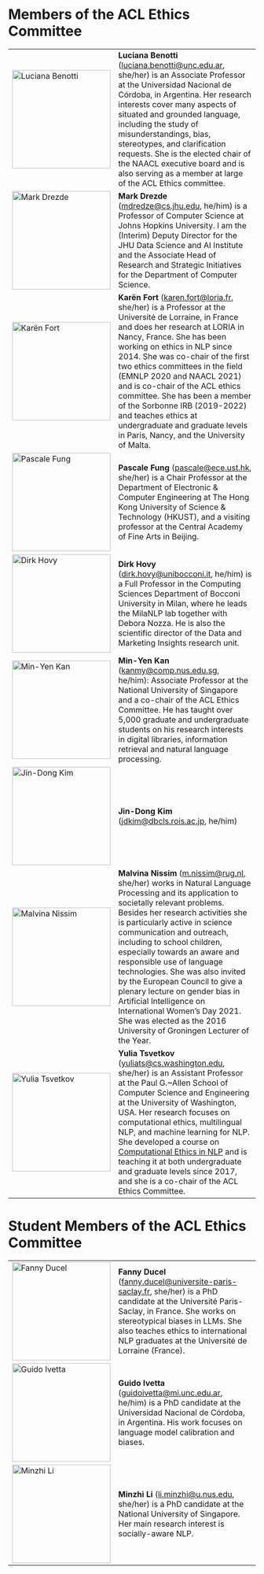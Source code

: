 # Members of the ACL Ethics Committee

<table>
    <tr>
        <td><img src="https://i.imgur.com/GYaaEXF.jpeg" alt="Luciana Benotti" width="200em"></td>
        <td width="500em">
            <strong>Luciana Benotti</strong> (<a href="mailto:luciana.benotti@unc.edu.ar">luciana.benotti@unc.edu.ar</a>, she/her) is an Associate Professor at the Universidad Nacional de Córdoba, in Argentina. Her research interests cover many aspects of situated and grounded language, including the study of misunderstandings, bias, stereotypes, and clarification requests. She is the elected chair of the NAACL executive board and is also serving as a member at large of the ACL Ethics committee.
        </td>
    </tr>
    <tr>
        <td><img src="https://i.imgur.com/66nyYdf.jpeg" alt="Mark Drezde" width="200em"></td>
        <td width="500em">
            <strong>Mark Drezde</strong> (<a href="mailto:mdredze@cs.jhu.edu">mdredze@cs.jhu.edu</a>, he/him) is a Professor of Computer Science at Johns Hopkins University. I am the (Interim) Deputy Director for the JHU Data Science and AI Institute and the Associate Head of Research and Strategic Initiatives for the Department of Computer Science.
        </td>
    </tr>
    <tr>
        <td><img src="https://i.imgur.com/TZNHaMt.png" alt="Karën Fort" width="200em"></td>
        <td width="500em">
            <strong>Karën Fort</strong> (<a href="mailto:karen.fort@loria.fr">karen.fort@loria.fr</a>, she/her) is a Professor at the Université de Lorraine, in France and does her research at LORIA in Nancy, France. She has been working on ethics in NLP since 2014. She was co-chair of the first two ethics committees in the field (EMNLP 2020 and NAACL 2021) and is co-chair of the ACL ethics committee. She has been a member of the Sorbonne IRB (2019-2022) and teaches ethics at undergraduate and graduate levels in Paris, Nancy, and the University of Malta.
        </td>
    </tr>
    <tr>
        <td><img src="https://i.imgur.com/cRAi5Sb.jpeg" alt="Pascale Fung" width="200em"></td>
        <td width="500em">
            <strong>Pascale Fung</strong> (<a href="mailto:pascale@ece.ust.hk">pascale@ece.ust.hk</a>, she/her) is a Chair Professor at the Department of Electronic & Computer Engineering at The Hong Kong University of Science & Technology (HKUST), and a visiting professor at the Central Academy of Fine Arts in Beijing.
        </td>
    </tr>
    <tr>
        <td><img src="https://i.imgur.com/TYIkqu5.jpeg" alt="Dirk Hovy" width="200em"></td>
        <td width="500em">
            <strong>Dirk Hovy</strong> (<a href="mailto:dirk.hovy@unibocconi.it">dirk.hovy@unibocconi.it</a>, he/him) is a Full Professor in the Computing Sciences Department of Bocconi University in Milan, where he leads the MilaNLP lab together with Debora Nozza. He is also the scientific director of the Data and Marketing Insights research unit. 
        </td>
    </tr>
    <tr>
        <td><img src="https://i.imgur.com/0Cnn9qf.jpeg" alt="Min-Yen Kan" width="200em"></td>
        <td width="500em">
            <strong>Min-Yen Kan</strong> (<a href="mailto:kanmy@comp.nus.edu.sg">kanmy@comp.nus.edu.sg</a>, he/him): Associate Professor at the National University of Singapore and a co-chair of the ACL Ethics Committee. He has taught over 5,000 graduate and undergraduate students on his research interests in digital libraries, information retrieval and natural language processing.
        </td>
    </tr>
    <tr>
        <td><img src="https://i.imgur.com/ejH2M6x.jpeg" alt="Jin-Dong Kim" width="200em"></td>
        <td width="500em">
            <strong>Jin-Dong Kim</strong> (<a href="mailto:jdkim@dbcls.rois.ac.jp">jdkim@dbcls.rois.ac.jp</a>, he/him) 
        </td>
    </tr>
    <tr>
        <td><img src="https://i.imgur.com/ddHl88S.jpeg" alt="Malvina Nissim" width="200em"></td>
        <td width="500em">
            <strong>Malvina Nissim</strong> (<a href="mailto:m.nissim@rug.nl">m.nissim@rug.nl</a>, she/her) works in Natural Language Processing and its application to societally relevant problems. Besides her research activities she is particularly active in science communication and outreach, including to school children, especially towards an aware and responsible use of language technologies. She was also invited by the European Council to give a plenary lecture on gender bias in Artificial Intelligence on International Women’s Day 2021. She was elected as the 2016 University of Groningen Lecturer of the Year.
        </td>
    </tr>
    <tr>
        <td><img src="https://i.imgur.com/7acjvXo.jpeg" alt="Yulia Tsvetkov" width="200em"></td>
        <td width="500em">
            <strong>Yulia Tsvetkov</strong> (<a href="mailto:yuliats@cs.washington.edu">yuliats@cs.washington.edu</a>, she/her) is an Assistant Professor at the Paul G.~Allen School of Computer Science and Engineering at the University of Washington, USA. Her research focuses on computational ethics, multilingual NLP, and machine learning for NLP. She developed a course on <a href="https://courses.cs.washington.edu/courses/cse599d1/22wi/">Computational Ethics in NLP</a> and is teaching it at both undergraduate and graduate levels since 2017, and she is a co-chair of the ACL Ethics Committee.
        </td>
    </tr>
</table>

# Student Members of the ACL Ethics Committee

<table>
    <tr>
        <td><img src="https://i.imgur.com/MBamZKK.jpeg" alt="Fanny Ducel" width="200em"></td>
        <td width="500em">
            <strong>Fanny Ducel</strong> (<a href="mailto:fanny.ducel@universite-paris-saclay.fr">fanny.ducel@universite-paris-saclay.fr</a>, she/her) is a PhD candidate at the Université Paris-Saclay, in France. She works on stereotypical biases in LLMs. She also teaches ethics to international NLP graduates at the Université de Lorraine (France).
        </td>
    </tr>
    <tr>
        <td><img src="https://i.imgur.com/tmODwaO.jpeg" alt="Guido Ivetta" width="200em"></td>
        <td width="500em">
            <strong>Guido Ivetta</strong> (<a href="mailto:guidoivetta@mi.unc.edu.ar">guidoivetta@mi.unc.edu.ar</a>, he/him) is a PhD candidate at the Universidad Nacional de Córdoba, in Argentina. His work focuses on language model calibration and biases.
        </td>
    </tr>
    <tr>
        <td><img src="https://i.imgur.com/WXwRbvG.jpeg" alt="Minzhi Li" width="200em"></td>
        <td width="500em">
            <strong>Minzhi Li</strong> (<a href="mailto:li.minzhi@u.nus.edu">li.minzhi@u.nus.edu</a>, she/her) is a PhD candidate at the National University of Singapore. Her main research interest is socially-aware NLP.
        </td>
    </tr>
</table>

